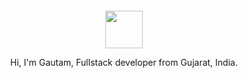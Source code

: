 <div align="center">
  <br>
  <br>
  <br>
  <br>
 <img width="60" height="60" src="https://user-images.githubusercontent.com/29875175/213811460-169e023c-ab5a-479f-bafd-69bd803a879e.png" />

  <br>

  <p>Hi, I'm Gautam, Fullstack developer from Gujarat, India.</p>

 
  <br>
  <br>
</div>
<div>
  
